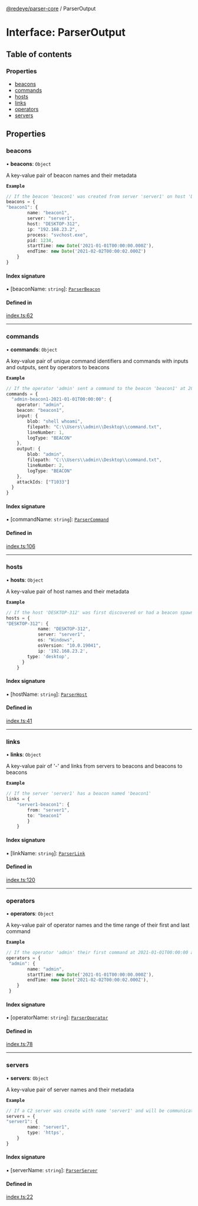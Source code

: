 [@redeye/parser-core](../index.md) / ParserOutput

# Interface: ParserOutput

## Table of contents

### Properties

- [beacons](ParserOutput.md#beacons)
- [commands](ParserOutput.md#commands)
- [hosts](ParserOutput.md#hosts)
- [links](ParserOutput.md#links)
- [operators](ParserOutput.md#operators)
- [servers](ParserOutput.md#servers)

## Properties

### beacons

• **beacons**: `Object`

A key-value pair of beacon names and their metadata

**`Example`**

```ts
// If the beacon 'beacon1' was created from server 'server1' on host 'DESKTOP-312' at 2021-01-01T00:00:00 and last checked in at 2021-02-02T00:00:02
beacons = {
"beacon1": {
		name: "beacon1",
		server: "server1",
		host: "DESKTOP-312",
		ip: "192.168.23.2",
		process: "svchost.exe",
		pid: 1234,
		startTime: new Date('2021-01-01T00:00:00.000Z'),
		endTime: new Date('2021-02-02T00:00:02.000Z')
	}
}
```

#### Index signature

▪ [beaconName: `string`]: [`ParserBeacon`](ParserBeacon.md)

#### Defined in

[index.ts:62](https://github.com/cisagov/RedEye/blob/9f9475cf/parsers/parser-core/src/parser-output/index.ts#L62)

___

### commands

• **commands**: `Object`

A key-value pair of unique command identifiers and commands with inputs and outputs, sent by operators to beacons

**`Example`**

```ts
// If the operator 'admin' sent a command to the beacon 'beacon1' at 2021-01-01T00:00:00
commands = {
  "admin-beacon1-2021-01-01T00:00:00": {
  	operator: "admin",
  	beacon: "beacon1",
  	input: {
  		blob: "shell whoami",
  		filepath: "C:\\Users\\admin\\Desktop\\command.txt",
  		lineNumber: 1,
  		logType: "BEACON"
  	},
  	output: {
  		blob: "admin",
  		filepath: "C:\\Users\\admin\\Desktop\\command.txt",
  		lineNumber: 2,
  		logType: "BEACON"
 	},
  	attackIds: ["T1033"]
  }
}
```

#### Index signature

▪ [commandName: `string`]: [`ParserCommand`](ParserCommand.md)

#### Defined in

[index.ts:106](https://github.com/cisagov/RedEye/blob/9f9475cf/parsers/parser-core/src/parser-output/index.ts#L106)

___

### hosts

• **hosts**: `Object`

A key-value pair of host names and their metadata

**`Example`**

```ts
// If the host 'DESKTOP-312' was first discovered or had a beacon spawned by server 'server1' with os 'Windows 10.0.19041'
hosts = {
"DESKTOP-312": {
			name: "DESKTOP-312",
			server: "server1",
			os: "Windows",
			osVersion: "10.0.19041",
			ip: '192.168.23.2',
	  	type: 'desktop',
	  }
	}
```

#### Index signature

▪ [hostName: `string`]: [`ParserHost`](ParserHost.md)

#### Defined in

[index.ts:41](https://github.com/cisagov/RedEye/blob/9f9475cf/parsers/parser-core/src/parser-output/index.ts#L41)

___

### links

• **links**: `Object`

A key-value pair of '<from>-<to>' and links from servers to beacons and beacons to beacons

**`Example`**

```ts
// If the server 'server1' has a beacon named 'beacon1'
links = {
	"server1-beacon1": {
		from: "server1",
		to: "beacon1"
		}
	}
```

#### Index signature

▪ [linkName: `string`]: [`ParserLink`](ParserLink.md)

#### Defined in

[index.ts:120](https://github.com/cisagov/RedEye/blob/9f9475cf/parsers/parser-core/src/parser-output/index.ts#L120)

___

### operators

• **operators**: `Object`

A key-value pair of operator names and the time range of their first and last command

**`Example`**

```ts
// If the operator 'admin' their first command at 2021-01-01T00:00:00 and last command at 2021-02-02T00:00:02
operators = {
 "admin": {
 		name: "admin",
 		startTime: new Date('2021-01-01T00:00:00.000Z'),
 		endTime: new Date('2021-02-02T00:00:02.000Z'),
 	}
 }
```

#### Index signature

▪ [operatorName: `string`]: [`ParserOperator`](ParserOperator.md)

#### Defined in

[index.ts:78](https://github.com/cisagov/RedEye/blob/9f9475cf/parsers/parser-core/src/parser-output/index.ts#L78)

___

### servers

• **servers**: `Object`

A key-value pair of server names and their metadata

**`Example`**

```ts
// If a C2 server was create with name 'server1' and will be communicating over https
servers = {
"server1": {
		name: "server1",
		type: 'https',
	}
}
```

#### Index signature

▪ [serverName: `string`]: [`ParserServer`](ParserServer.md)

#### Defined in

[index.ts:22](https://github.com/cisagov/RedEye/blob/9f9475cf/parsers/parser-core/src/parser-output/index.ts#L22)
